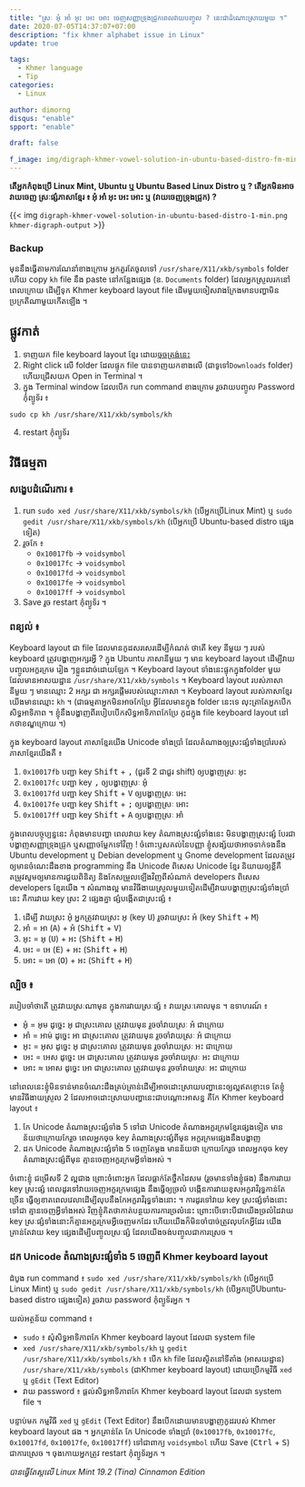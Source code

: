 ```yaml
---
title: "ស្រៈ អុំ​ អាំ​ អុះ​ អេះ​ អោះ ចេញ​សញ្ញា​ទ្រុង​ជ្រូក​ពេល​វាយ​បញ្ចូល ? នេះ​ជា​ដំណោះ​ស្រាយ​មួយ ។"
date: 2020-07-05T14:37:07+07:00
description: "fix khmer alphabet issue in Linux"
update: true

tags:
  - Khmer language
  - Tip
categories:
  - Linux

author: dimorng
disqus: "enable"
spport: "enable"

draft: false

f_image: img/digraph-khmer-vowel-solution-in-ubuntu-based-distro-fm-min.png
---
```


**តើ​អ្នក​កំពុង​ប្រើ​ Linux Mint, Ubuntu ឬ Ubuntu Based Linux Distro ឬ ? តើ​អ្នក​មិន​អាច​វាយ​ចេញ ស្រៈ​ផ្សំ​ភាសាខ្មែរ ៖ អុំ​ អាំ​ អុះ​ អេះ​ អោះ ឬ (វាយ​ចេញ​ទ្រុង​ជ្រូក) ?**

{{< img `digraph-khmer-vowel-solution-in-ubuntu-based-distro-1-min.png` `khmer-digraph-output` >}}

### Backup 

មុន​នឹង​ធ្វើ​តាម​ការ​ណែនាំ​ខាង​ក្រោម អ្នក​គួរ​តែ​ចូល​ទៅ `/usr/share/X11/xkb/symbols` folder ហើយ copy `kh` file នឹង paste នៅ​កន្លែង​ផ្សេង​ (ឧ. `Documents` folder) ដែល​អ្នក​ស្រួល​រក​នៅ​ពេល​ក្រោយ ដើម្បី​ទុក​ Khmer keyboard layout file ដើម​មួយ​ ចៀស​វាង​ក្រែង​មាន​បញ្ហា​មិន​ប្រក្រតី​ណា​មួយ​កើត​ឡើង ។

## ផ្លូវកាត់

1. ទាញ​យក​ file keyboard layout ខ្មែរ​ ដោយ​[ចុច​ត្រង់​នេះ](https://drive.google.com/file/d/1dyBzGeySjrcTA4S_Tv6ypU_cSf99U0RC/view?usp=drivesdk)
2. Right click លើ​ folder ដែល​ផ្ទុក​ file បាន​ទាញ​យក​ខាង​លើ (ជាទូទៅ​ `Downloads` folder) ហើយ​ជ្រើស​យក​ Open in Terminal ។
3. ក្នុង​ Terminal window ដែល​បើក run command ខាងក្រោម​ រួច​វាយ​បញ្ចូល​ Password​ កុំព្យូទ័រ​ ៖

```
sudo cp kh /usr/share/X11/xkb/symbols/kh
```

4. restart កុំព្យូទ័រ

## វិធី​ធម្មតា

### សង្ខេប​ដំណើរការ ៖

1. run `sudo xed /usr/share/X11/xkb/symbols/kh` (បើ​អ្នក​ប្រើ​ Linux Mint) ឬ `sudo gedit /usr/share/X11/xkb/symbols/kh` (បើ​អ្នក​ប្រើ​ Ubuntu-based distro ផ្សេង​ទៀត)
2. រួច​កែ ៖
   - `0x10017fb` → `voidsymbol`
   - `0x10017fc` → `voidsymbol`
   - `0x10017fd` → `voidsymbol`
   - `0x10017fe` → `voidsymbol`
   - `0x10017ff` → `voidsymbol`
3. Save រួច​ restart កុំព្យូទ័រ​ ។

### ពន្យល់ ៖

Keyboard layout ជា​ file ដែល​មាន​កូដ​សរសេរ​ដើម្បី​កំណត់​ ថា​តើ​ key នីមួយ ៗ របស់​ keyboard ត្រូវ​បង្ហាញ​អក្សរ​អ្វី ? ក្នុង Ubuntu ភាសា​នីមួយ ៗ មាន​ keyboard layout ដើម្បី​វាយ​បញ្ចូល​អក្ខរក្រម រៀង ៗ​ខ្លួន​ដាច់​ដោយ​ឡែក ។ Keyboard layout ទាំង​នេះ​ផ្ទុក​ក្នុង​ folder មួយ​ ដែល​មាន​អាសយដ្ឋាន `/usr/share/X11/xkb/symbols` ។ Keyboard layout របស់​ភាសា​នីមួយ ៗ មាន​ឈ្មោះ​ 2 អក្សរ​ ជា​ អក្សរ​ផ្តើម​របស់​ឈ្មោះ​ភាសា ។ Keyboard layout របស់​ភាសាខ្មែរ​យើង​មាន​ឈ្មោះ `kh` ។ (ជា​ធម្មតា​ អ្នក​មិន​អាច​កែ​ប្រែ អ្វី​ដែល​មាន​ក្នុង​ folder នេះ​ទេ លុះត្រាតែ​អ្នក​បើក​សិទ្ធ​អាទិភាព ។ ខ្ញុំ​នឹង​បង្ហាញ​ពី​របៀប​បើក​សិទ្ធ​អាទិភាព​កែប្រែ កូដ​ក្នុង​ file keyboard layout នៅ​កថាខណ្ឌ​ក្រោយ ។)

ក្នុង keyboard layout ភាសាខ្មែរ​យើង​ Unicode ទាំង​ប្រាំ ដែល​តំណាង​ឲ្យ​ស្រះ​ផ្សំ​ទាំង​ប្រាំ​របស់​ភាសាខ្មែរ​យើង​គឺ ៖

1. `0x10017fb` បញ្ជា key <kbd>Shift</kbd> + <kbd>,</kbd> (ជួរ​ទី 2 ជា​ជួរ shift) ឲ្យ​បង្ហាញ​ស្រៈ អុះ
2. `0x10017fc` បញ្ជា key <kbd>,</kbd> ឲ្យ​បង្ហាញ​ស្រៈ អុំ
3. `0x10017fd` បញ្ជា key <kbd>Shift</kbd> + <kbd>V</kbd> ឲ្យ​បង្ហាញ​ស្រៈ អេះ
4. `0x10017fe` បញ្ជា key <kbd>Shift</kbd> + <kbd>;</kbd> ឲ្យ​បង្ហាញ​ស្រៈ អោះ
5. `0x10017ff` បញ្ជា key <kbd>Shift</kbd> + <kbd>A</kbd> ឲ្យ​បង្ហាញ​ស្រៈ អាំ

ក្នុង​ពេល​បច្ចុប្បន្ន​នេះ​ កំពុង​មាន​បញ្ហា​ ពេល​វាយ​ key តំណាង​ស្រះ​ផ្សំ​ទាំង​នេះ មិន​បង្ហាញ​ស្រះ​ផ្សំ បែរ​ជា​បង្ហាញ​សញ្ញា​ទ្រុង​ជ្រូក ឬ​សញ្ញា​ចម្លែក​ទៅ​វិញ ! ចំពោះ​ឫសគល់​នៃ​បញ្ញា ខ្ញុំ​សង្ស័យ​ថា​អាច​ទាក់​ទង​នឹង​ Ubuntu development ឬ​ Debian development ឬ​ Gnome development ដែល​តម្រូវ​ឲ្យ​មាន​ចំណេះ​ដឹង​ខាង​ programming នឹង​ Unicode ពិសេស​ Unicode ខ្មែរ និយាយ​ឲ្យ​ខ្លី​គឺ​តម្រូវ​សូម​ឲ្យ​មាន​ការ​ជួយ​ពិនិត្យ​ និង​កែ​សម្រួល​ឡើង​វិញ​ពី​សំណាក់​ developers ពិសេស​ developers ខ្មែរ​យើង ។ សំណាង​ល្អ មាន​វិធី​ងាយ​ស្រួល​មួយ​ទៀត​ដើម្បី​វាយ​បង្ហាញ​ស្រះ​ផ្សំ​ទាំង​ប្រាំ​នេះ គឺ​ការ​វាយ​ key ស្រះ​ 2 ផ្សេង​គ្នា ផ្សំ​បង្កើត​ជា​ស្រះ​ផ្សំ ៖

1. ដើម្បី វាយ​ស្រះ​ អុំ អ្នក​ត្រូវ​វាយ​ស្រះ អុ (key <kbd>U</kbd>) រួច​វាយ​ស្រះ អំ (key <kbd>Shift</kbd> + <kbd>M</kbd>)
2. អាំ = អា (<kbd>A</kbd>) + អំ (<kbd>Shift</kbd> + <kbd>V</kbd>)
3. អុះ = អុ (<kbd>U</kbd>) + អះ (<kbd>Shift</kbd> + <kbd>H</kbd>)
4. អេះ = អេ (<kbd>E</kbd>) + អះ (<kbd>Shift</kbd> + <kbd>H</kbd>)
5. អោះ = អោ (<kbd>O</kbd>) + អះ (<kbd>Shift</kbd> + <kbd>H</kbd>)

### ល្បិច ៖

របៀប​ចាំ​ថា​តើ​ ត្រូវ​វាយ​ស្រៈ​ណា​មុន ក្នុង​ការ​វាយ​ស្រៈ​ផ្សំ ៖ វាយ​ស្រៈ​គោល​មុន ។ ឧទាហរណ៍ ៖

- អុំ = អុម ដូច្នេះ អុ ជា​ស្រះ​គោល​ ត្រូវ​វាយ​មុន​ រួច​ចាំ​វាយ​ស្រៈ អំ ជា​ក្រោយ
- អាំ = អាម់ ដូច្នេះ អា ជា​ស្រះ​គោល​ ត្រូវ​វាយ​មុន​ រួច​ចាំ​វាយ​ស្រៈ អំ ជា​ក្រោយ
- អុះ = អុស ដូច្នេះ អុ ជា​ស្រះ​គោល​ ត្រូវ​វាយ​មុន​ រួច​ចាំ​វាយ​ស្រៈ អះ​ ជា​ក្រោយ
- អេះ = អេស ដូច្នេះ អេ ជា​ស្រះ​គោល​ ត្រូវ​វាយ​មុន​ រួច​ចាំ​វាយ​ស្រៈ អះ ជា​ក្រោយ
- អោះ ≈ អោស ដូច្នេះ អោ ជា​ស្រះ​គោល​ ត្រូវ​វាយ​មុន​ រួច​ចាំ​វាយ​ស្រៈ អះ ជា​ក្រោយ

នៅ​ពេល​នេះ​ខ្ញុំ​មិន​ទាន់​មាន​ចំណេះដឹង​គ្រប់​គ្រាន់​ដើម្បី​អាច​ដោះស្រាយ​បញ្ហា​នេះ​ឲ្យ​ល្អ​ឥតខ្ចោះ​ទេ តែ​ខ្ញុំ​មាន​វិធី​ងាយស្រួល​ 2 ដែល​អាច​ដោះស្រាយ​បញ្ហា​នេះ​ជា​បណ្ដោះអាសន្ន គឺ​កែ​ Khmer keyboard layout ៖

1. កែ​ Unicode តំណាង​ស្រះ​ផ្សំ​ទាំង​ 5 ទៅ​ជា​ Unicode តំណាង​អក្ខរក្រម​ខ្មែរ​ផ្សេង​ទៀត មាន​ន័យ​ថា​ក្រោយ​កែ​រួច​ ពេល​អ្នក​ចុច key តំណាង​ស្រះ​ផ្សំ​ពី​មុន អក្ខរក្រម​ផ្សេង​នឹង​បង្ហាញ
2. ដក​ Unicode តំណាង​ស្រះ​ផ្សំ​ទាំង​ 5 ចេញ​តែ​ម្ដង​ មាន​ន័យ​ថា ក្រោយ​កែ​រួច​ ពេល​អ្នក​ចុច key តំណាង​ស្រះ​ផ្សំ​ពី​មុន គ្មាន​ចេញ​អក្ខរក្រម​អ្វី​ទាំងអស់ ។

ចំពោះ​ខ្ញុំ​ ជម្រើស​ទី​ 2 ល្អ​ជាង​ ព្រោះ​ចំពោះ​អ្នក​ ដែល​ធ្លាក់​តែ​ថ្នឹក​ដៃ​សម​ (រួច​មាន​ទាំង​ខ្ញុំ​ផង) នឹង​ការ​វាយ​ key ស្រះ​ផ្សំ ពេល​ដូរ​ទៅ​វាយ​ចេញ​អក្ខរក្រម​ផ្សេង​ នឹង​ធ្វើ​ឲ្យ​ច្រលំ បង្កើន​ការ​វាយ​ខុស​អក្ខរាវិរុទ្ធ​កាន់​តែ​ច្រើន ធ្វើ​ឲ្យ​ខាត​ពេល​វេលា​ដើម្បី​លុប​ នឹង​កែ​អក្ខរាវិរុទ្ធ​ទាំង​នោះ ។ ការ​ដូរ​ទៅ​វាយ​ key ស្រះ​ផ្សំ​ទាំង​នោះ​ទៅ​ជា គ្មាន​ចេញ​អ្វី​ទាំង​អស់​ វិញ​ ខ្ញុំ​គិត​ថា​កាត់​បន្ថយ​ការ​ការ​ច្រលំ​នេះ ព្រោះ​បើ​ទោះ​បី​ជា​យើង​ច្រលំ​ដៃ​វាយ​ key ស្រៈ​ផ្សំ​ទាំង​នោះ​ ក៏​គ្មាន​អក្ខរក្រម​អ្វី​ចេញ​មក​ដែរ ហើយ​យើង​ក៏​មិន​ចាំ​បាច់​ត្រូវ​លុប​កែ​អ្វី​ដែរ យើង​គ្រាន់​តែ​វាយ​ key ផ្សេង​ដើម្បី​បញ្ចូល​ស្រៈ​ផ្សំ ដែល​យើង​ចង់​បញ្ចូល​ជា​ការ​ស្រេច ។

### ដក​ Unicode តំណាង​ស្រះ​ផ្សំ​ទាំង​ 5 ចេញ​ពី Khmer keyboard layout

ដំបូង​ run command ៖ `sudo xed /usr/share/X11/xkb/symbols/kh` (បើ​អ្នក​ប្រើ​ Linux Mint) ឬ `sudo gedit /usr/share/X11/xkb/symbols/kh` (បើ​អ្នក​ប្រើ​ Ubuntu-based distro ផ្សេង​ទៀត) រួច​វាយ​ password កុំព្យូទ័រ​អ្នក ។

យល់​អត្ថន័យ​ command ៖

- `sudo` ៖ សុំ​សិទ្ធ​អាទិភាព​កែ Khmer keyboard layout ដែល​ជា​ system file
- `xed /usr/share/X11/xkb/symbols/kh` ឬ `gedit /usr/share/X11/xkb/symbols/kh` ៖ បើក​ `kh` file ដែល​ស្ថិត​នៅ​ទីតាំង (អាសយដ្ឋាន) `/usr/share/X11/xkb/symbols` (ជា​ Khmer keyboard layout) ដោយ​ប្រើ​កម្មវិធី​ `xed` ឬ `gEdit` (Text Editor)
- វាយ password ៖ ផ្តល់​សិទ្ធ​អាទិភាព​កែ Khmer keyboard layout ដែល​ជា​ system file ។

បន្ទាប់​មក​ កម្មវិធី `xed` ឬ `gEdit` (Text Editor) នឹង​បើក​ដោយ​មាន​បង្ហាញ​កូដ​របស់ Khmer keyboard layout ផង ។ អ្នក​គ្រាន់​តែ​ កែ​ Unicode ទាំង​ប្រាំ (`0x10017fb`, `0x10017fc`, `0x10017fd`, `0x10017fe`, `0x10017ff`) ទៅ​ជា​ពាក្យ `voidsymbol` ហើយ​ Save (<kbd>Ctrl</kbd> + <kbd>S</kbd>) ជា​ការ​ស្រេច ។ ចុង​កោយ​អ្នក​ត្រូវ​ restart កុំព្យូទ័រ​អ្នក ។

_បាន​ធ្វើ​តែស្ត​លើ​ Linux Mint 19.2 (Tina) Cinnamon Edition_
